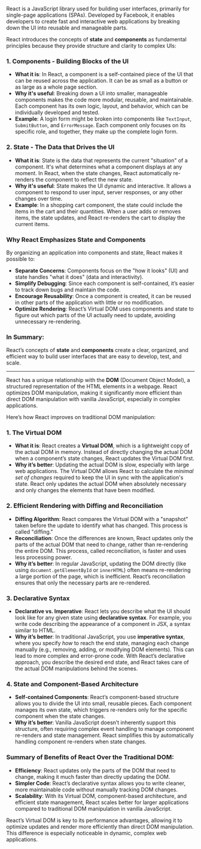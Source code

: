 React is a JavaScript library used for building user interfaces, primarily for single-page applications (SPAs). Developed by Facebook, it enables developers to create fast and interactive web applications by breaking down the UI into reusable and manageable parts.

React introduces the concepts of **state** and **components** as fundamental principles because they provide structure and clarity to complex UIs:

### 1. **Components** - Building Blocks of the UI
   - **What it is**: In React, a component is a self-contained piece of the UI that can be reused across the application. It can be as small as a button or as large as a whole page section.
   - **Why it's useful**: Breaking down a UI into smaller, manageable components makes the code more modular, reusable, and maintainable. Each component has its own logic, layout, and behavior, which can be individually developed and tested.
   - **Example**: A login form might be broken into components like `TextInput`, `SubmitButton`, and `ErrorMessage`. Each component only focuses on its specific role, and together, they make up the complete login form.

### 2. **State** - The Data that Drives the UI
   - **What it is**: State is the data that represents the current "situation" of a component. It's what determines what a component displays at any moment. In React, when the state changes, React automatically re-renders the component to reflect the new state.
   - **Why it's useful**: State makes the UI dynamic and interactive. It allows a component to respond to user input, server responses, or any other changes over time.
   - **Example**: In a shopping cart component, the state could include the items in the cart and their quantities. When a user adds or removes items, the state updates, and React re-renders the cart to display the current items.

### Why React Emphasizes **State** and **Components**
   By organizing an application into components and state, React makes it possible to:
   
   - **Separate Concerns**: Components focus on the "how it looks" (UI) and state handles "what it does" (data and interactivity).
   - **Simplify Debugging**: Since each component is self-contained, it’s easier to track down bugs and maintain the code.
   - **Encourage Reusability**: Once a component is created, it can be reused in other parts of the application with little or no modification.
   - **Optimize Rendering**: React’s Virtual DOM uses components and state to figure out which parts of the UI actually need to update, avoiding unnecessary re-rendering.

### In Summary:
React’s concepts of **state** and **components** create a clear, organized, and efficient way to build user interfaces that are easy to develop, test, and scale.

---

React has a unique relationship with the **DOM** (Document Object Model), a structured representation of the HTML elements in a webpage. React optimizes DOM manipulation, making it significantly more efficient than direct DOM manipulation with vanilla JavaScript, especially in complex applications.

Here’s how React improves on traditional DOM manipulation:

### 1. **The Virtual DOM**
   - **What it is**: React creates a **Virtual DOM**, which is a lightweight copy of the actual DOM in memory. Instead of directly changing the actual DOM when a component’s state changes, React updates the Virtual DOM first.
   - **Why it’s better**: Updating the actual DOM is slow, especially with large web applications. The Virtual DOM allows React to calculate the *minimal set of changes* required to keep the UI in sync with the application's state. React only updates the actual DOM when absolutely necessary and only changes the elements that have been modified.

### 2. **Efficient Rendering with Diffing and Reconciliation**
   - **Diffing Algorithm**: React compares the Virtual DOM with a "snapshot" taken before the update to identify what has changed. This process is called "diffing."
   - **Reconciliation**: Once the differences are known, React updates only the parts of the actual DOM that need to change, rather than re-rendering the entire DOM. This process, called reconciliation, is faster and uses less processing power.
   - **Why it’s better**: In regular JavaScript, updating the DOM directly (like using `document.getElementById` or `innerHTML`) often means re-rendering a large portion of the page, which is inefficient. React’s reconciliation ensures that only the necessary parts are re-rendered.

### 3. **Declarative Syntax**
   - **Declarative vs. Imperative**: React lets you describe what the UI should look like for any given state using **declarative syntax**. For example, you write code describing the appearance of a component in JSX, a syntax similar to HTML.
   - **Why it’s better**: In traditional JavaScript, you use **imperative syntax**, where you specify *how* to reach the end state, managing each change manually (e.g., removing, adding, or modifying DOM elements). This can lead to more complex and error-prone code. With React’s declarative approach, you describe the desired end state, and React takes care of the actual DOM manipulations behind the scenes.

### 4. **State and Component-Based Architecture**
   - **Self-contained Components**: React’s component-based structure allows you to divide the UI into small, reusable pieces. Each component manages its own state, which triggers re-renders only for the specific component when the state changes.
   - **Why it’s better**: Vanilla JavaScript doesn’t inherently support this structure, often requiring complex event handling to manage component re-renders and state management. React simplifies this by automatically handling component re-renders when state changes.

### Summary of Benefits of React Over the Traditional DOM:
   - **Efficiency**: React updates only the parts of the DOM that need to change, making it much faster than directly updating the DOM.
   - **Simpler Code**: React’s declarative syntax allows you to write cleaner, more maintainable code without manually tracking DOM changes.
   - **Scalability**: With its Virtual DOM, component-based architecture, and efficient state management, React scales better for larger applications compared to traditional DOM manipulation in vanilla JavaScript.

React’s Virtual DOM is key to its performance advantages, allowing it to optimize updates and render more efficiently than direct DOM manipulation. This difference is especially noticeable in dynamic, complex web applications.